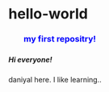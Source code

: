 # hello-world
<h3 style="color:blue;margin-left:30px;">my first repositry!<h3>
 <h5>Hi everyone!</h5>
 <p> daniyal here. I like learning..</p>
